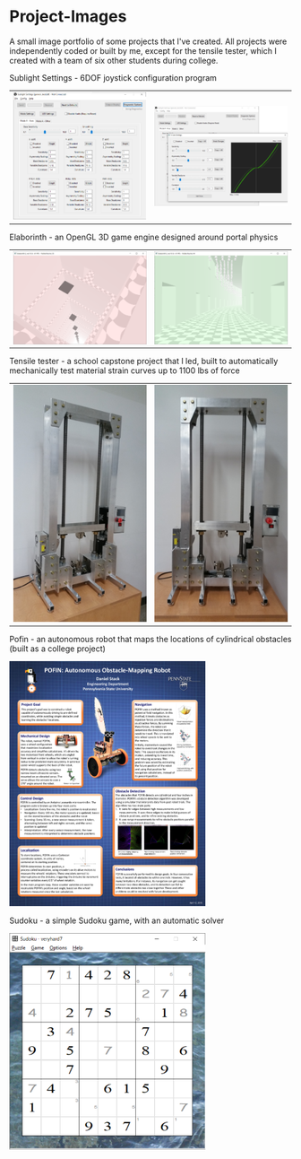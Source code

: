 # Project-Images

A small image portfolio of some projects that I've created. All projects were independently coded or built by me, except for the tensile tester, which I created with a team of six other students during college.

Sublight Settings - 6DOF joystick configuration program

<table>
  <tr>
    <td><img src = "Sublight Settings A.png" width = 400></td>
    <td><img src = "Sublight Settings B.png" width = 400></td>
  </tr>
</table>

Elaborinth - an OpenGL 3D game engine designed around portal physics

<table>
  <tr>
    <td><img src = "Elaborinth 2 A.png" width = 400></td>
    <td><img src = "Elaborinth 2 B.png" width = 400></td>
  </tr>
</table>

Tensile tester - a school capstone project that I led, built to automatically mechanically test material strain curves up to 1100 lbs of force

<table>
  <tr>
    <td><img src = "Tensile Tester A.jpg" width = 350></td>
    <td><img src = "Tensile Tester B.jpg" width = 350></td>
  </tr>
</table>

Pofin - an autonomous robot that maps the locations of cylindrical obstacles (built as a college project)

<img src = "Pofin Mapping Robot.jpg" width = 350>

Sudoku - a simple Sudoku game, with an automatic solver

<img src = "Sudoku.png" width = 350>
